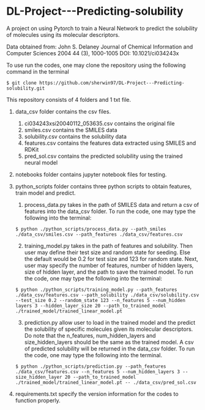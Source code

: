 # DL-Project---Predicting-solubility
A project on using Pytorch to train a Neural Network to predict the solubility of molecules using its molecular descriptors. 

Data obtained from:
John S. Delaney
Journal of Chemical Information and Computer Sciences 2004 44 (3), 1000-1005
DOI: 10.1021/ci034243x

To use run the codes, one may clone the repository using the following command in the terminal

```
$ git clone https://github.com/sherwin97/DL-Project---Predicting-solubility.git
```

This repository consists of 4 folders and 1 txt file. 

1. data_csv folder contains the csv files. 
   1. ci034243xsi20040112_053635.csv contains the original file
   2. smiles.csv contains the SMILES data 
   3. solubility.csv contains the solubility data
   4. features.csv contains the features data extracted using SMILES and RDKit
   5. pred_sol.csv contains the predicted solubility using the trained neural model 

2. notebooks folder contains jupyter notebook files for testing. 

3. python_scripts folder contains three python scripts to obtain features, train model and predict. 
    1. process_data.py takes in the path of SMILES data and return a csv of features into the data_csv folder. 
    To run the code, one may type the following into the terminal:
    ```
    $ python ./python_scripts/process_data.py --path_smiles ./data_csv/smiles.csv --path_features ./data_csv/features.csv
    ```
    2. training_model.py takes in the path of features and solubility. Then user may define their test size and random state for seeding. Else the default would be 0.2 for test size and 123 for random state. Next, user may specify the number of features, number of hidden layers, size of hidden layer, and the path to save the trained model. 
    To run the code, one may type the following into the terminal:
    ```
    $ python ./python_scripts/training_model.py --path_features ./data_csv/features.csv --path_solubility ./data_csv/solubility.csv --test_size 0.2 --random_state 123 --n_features 5 --num_hidden layers 3 --hidden_layer_size 20 --path_to_trained_model ./trained_model/trained_linear_model.pt
    ```

    3. prediction.py allow user to load in the trained model and the predict the solubility of specific molecules given its molecular descriptors. Do note that the n_features, num_hidden_layers and size_hidden_layers should be the same as the trained model. A csv of predicted solubility will be returned in the data_csv folder. 
    To run the code, one may type the following into the terminal. 
    ```
    $ python ./python_scripts/prediction.py --path_features ./data_csv/features.csv --n_features 5 --num_hidden_layers 3 --size_hidden_layer 20 --path_to_trained_model ./trained_model/trained_linear_model.pt -- ./data_csv/pred_sol.csv
    ```

4. requirements.txt specify the version information for the codes to function properly. 
